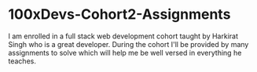 # 100xDevs-Cohort2-Assignments
I am enrolled in a full stack web development cohort taught by Harkirat Singh who is a great developer. During the cohort I'll be provided by many assignments to solve which will help me be well versed in everything he teaches.
